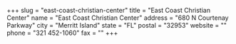 +++
slug = "east-coast-christian-center"
title = "East Coast Christian Center"
name = "East Coast Christian Center"
address = "680 N Courtenay Parkway"
city = "Merritt Island"
state = "FL"
postal = "32953"
website = ""
phone = "321 452-1060"
fax = ""
+++
